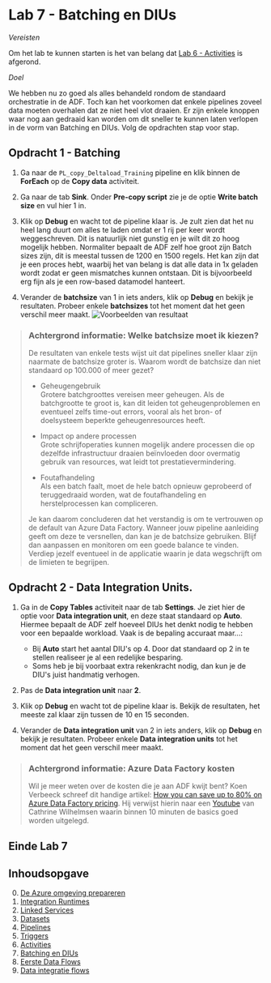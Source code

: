 
# Lab 7 - Batching en DIUs

*Vereisten*

Om het lab te kunnen starten is het van belang dat [Lab 6 - Activities](../Lab6/LabInstructions6.md) is afgerond.

*Doel*

We hebben nu zo goed als alles behandeld rondom de standaard orchestratie in de ADF. Toch kan het voorkomen dat enkele pipelines zoveel data moeten overhalen dat ze niet heel vlot draaien. Er zijn enkele knoppen waar nog aan gedraaid kan worden om dit sneller te kunnen laten verlopen in de vorm van Batching en DIUs. Volg de opdrachten stap voor stap.

## Opdracht 1 - Batching

1. Ga naar de `PL_copy_Deltaload_Training` pipeline en klik binnen de **ForEach** op de **Copy data** activiteit.

2. Ga naar de tab **Sink**. Onder **Pre-copy script** zie je de optie **Write batch size** en vul hier 1 in.

3. Klik op **Debug** en wacht tot de pipeline klaar is. Je zult zien dat het nu heel lang duurt om alles te laden omdat er 1 rij per keer wordt weggeschreven. Dit is natuurlijk niet gunstig en je wilt dit zo hoog mogelijk hebben. Normaliter bepaalt de ADF zelf hoe groot zijn Batch sizes zijn, dit is meestal tussen de 1200 en 1500 regels. Het kan zijn dat je een proces hebt, waarbij het van belang is dat alle data in 1x geladen wordt zodat er geen mismatches kunnen ontstaan. Dit is bijvoorbeeld erg fijn als je een row-based datamodel hanteert. 

4. Verander de **batchsize** van 1 in iets anders,  klik op **Debug** en bekijk je resultaten. Probeer enkele **batchsizes** tot het moment dat het geen verschil meer maakt.
   ![Voorbeelden van resultaat](https://github.com/jstofferswortellsmart/ADF-Training-light-202406/assets/170087926/560c587c-35e7-461b-8bd7-c405b10a4eb1)

> ### Achtergrond informatie: Welke batchsize moet ik kiezen? ###
> De resultaten van enkele tests wijst uit dat pipelines sneller klaar zijn naarmate de batchsize groter is. Waarom wordt de batchsize dan niet standaard op 100.000 of meer gezet?
>
> * Geheugengebruik  
>   Grotere batchgroottes vereisen meer geheugen. Als de batchgrootte te groot is, kan dit leiden tot geheugenproblemen en eventueel zelfs time-out errors, vooral als het bron- of doelsysteem beperkte geheugenresources heeft.
>
> * Impact op andere processen  
>   Grote schrijfoperaties kunnen mogelijk andere processen die op dezelfde infrastructuur draaien beïnvloeden door overmatig gebruik van resources, wat leidt tot prestatievermindering.
>
> * Foutafhandeling  
>   Als een batch faalt, moet de hele batch opnieuw geprobeerd of teruggedraaid worden, wat de foutafhandeling en herstelprocessen kan compliceren.
>
> Je kan daarom concluderen dat het verstandig is om te vertrouwen op de default van Azure Data Factory. Wanneer jouw pipeline aanleiding geeft om deze te versnellen, dan kan je de batchsize gebruiken. Blijf dan aanpassen en monitoren om een goede balance te vinden. Verdiep jezelf eventueel in de applicatie waarin je data wegschrijft om de limieten te begrijpen.

## Opdracht 2 - Data Integration Units.

1. Ga in de **Copy Tables** activiteit naar de tab **Settings**.
   Je ziet hier de optie voor **Data integration unit**, en deze staat standaard op **Auto**. Hiermee bepaalt de ADF zelf hoeveel DIUs het denkt nodig te hebben voor een bepaalde workload. Vaak is de bepaling accuraat maar...:
     * Bij **Auto** start het aantal DIU's op 4. Door dat standaard op 2 in te stellen realiseer je al een redelijke besparing.
     * Soms heb je bij voorbaat extra rekenkracht nodig, dan kun je de DIU's juist handmatig verhogen.

2. Pas de **Data integration unit** naar **2**.

3. Klik op **Debug** en wacht tot de pipeline klaar is. Bekijk de resultaten, het meeste zal klaar zijn tussen de 10 en 15 seconden. 

4. Verander de **Data integration unit** van 2 in iets anders,  klik op **Debug** en bekijk je resultaten. Probeer enkele **Data integration units** tot het moment dat het geen verschil meer maakt.

> ### Achtergrond informatie: Azure Data Factory kosten ###
> Wil je meer weten over de kosten die je aan ADF kwijt bent? Koen Verbeeck schreef dit handige artikel: [How you can save up to 80% on Azure Data Factory pricing](https://sqlkover.com/how-you-can-save-up-to-80-on-azure-data-factory-pricing/). Hij verwijst hierin naar een [Youtube](https://youtu.be/Fct1dcZMyWs) van Cathrine Wilhelmsen waarin binnen 10 minuten de basics goed worden uitgelegd.

## Einde Lab 7

## Inhoudsopgave

0. [De Azure omgeving prepareren](../0Prep/LabVoorbereiding0.md)
1. [Integration Runtimes](../Lab1/LabInstructions1.md)
2. [Linked Services](../Lab2/LabInstructions2.md)
3. [Datasets](../Lab3/LabInstructions3.md)
4. [Pipelines](../Lab4/LabInstructions4.md)
5. [Triggers](../Lab5/LabInstructions5.md)
6. [Activities](../Lab6/LabInstructions6.md)
7. [Batching en DIUs](../Lab7/LabInstructions7.md)
8. [Eerste Data Flows](../Lab8/LabInstructions8.md)
9. [Data integratie flows](../Lab9/LabInstructions9.md)
